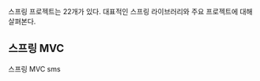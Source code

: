 스프링 프로젝트는 22개가 있다. 대표적인 스프링 라이브러리와 주요 프로젝트에 대해 살펴본다. 

## 스프링 MVC
스프링 MVC sms 

<!--stackedit_data:
eyJoaXN0b3J5IjpbOTcyNzI5Mjg2XX0=
-->